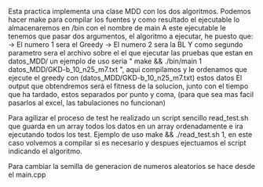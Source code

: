 Esta practica implementa una clase MDD con los dos algoritmos.
Podemos hacer make para compilar los fuentes y como resultado el ejecutable lo almacenaremos en /bin con el nombre de main
A este ejecutable le tenemos que pasar dos argumentos, el algoritmo a ejecutar, he puesto que:
    -> El numero 1 sera el Greedy
    -> El numero 2 sera la BL
Y como segundo parametro sera el archivo sobre el el que ejecutar las pruebas que estan en datos_MDD/
un ejemplo de uso seria " make && ./bin/main 1 datos_MDD/GKD-b_10_n25_m7.txt ", aqui compilamos y le ordenamos que ejecute el greedy con (datos_MDD/GKD-b_10_n25_m7.txt) estos datos
El output que obtendremos será el fitness de la solucion, junto con el tiempo que ha tardado, estos separados por punto y coma, (para que sea mas facil pasarlos al excel, las tabulaciones no funcionan)

Para agilizar el proceso de test he realizado un script sencillo read_test.sh que guarda en un array todos los datos en un array ordenadamente e ira ejecutando todos los test.
Ejemplo de uso make && ./read_test.sh 1, en este caso volvemos a compilar si es necesario y despues ejectuamos el script indicando el algoritmo.

Para cambiar la semilla de generacion de numeros aleatorios se hace desde el main.cpp